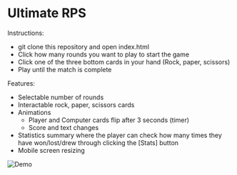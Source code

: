 # Ultimate RPS

Instructions:
- git clone this repository and open index.html
- Click how many rounds you want to play to start the game
- Click one of the three bottom cards in your hand (Rock, paper, scissors)
- Play until the match is complete

Features:
- Selectable number of rounds
- Interactable rock, paper, scissors cards
- Animations
  - Player and Computer cards flip after 3 seconds (timer)
  - Score and text changes
- Statistics summary where the player can check how many times they have won/lost/drew through clicking the [Stats] button 
- Mobile screen resizing

![Demo](/images/input.gif)
